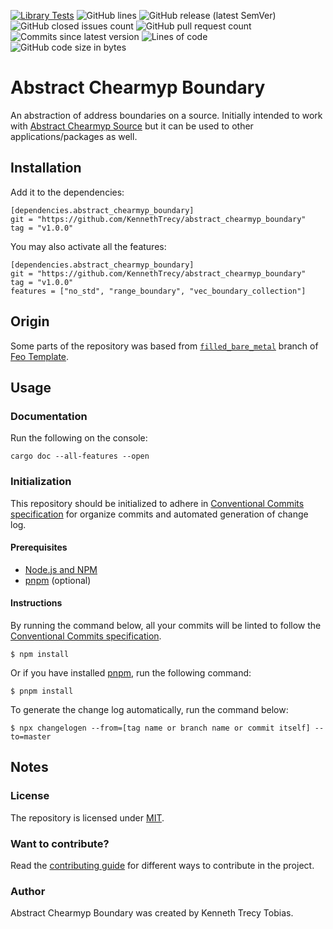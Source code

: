 [![Library Tests](https://img.shields.io/github/actions/workflow/status/KennethTrecy/abstract_chearmyp_boundary/library.yml?style=for-the-badge)](https://github.com/KennethTrecy/abstract_chearmyp_boundary/actions/workflows/library.yml)
![GitHub lines](https://img.shields.io/github/license/KennethTrecy/abstract_chearmyp_boundary?style=for-the-badge)
![GitHub release (latest SemVer)](https://img.shields.io/github/v/release/KennethTrecy/abstract_chearmyp_boundary?style=for-the-badge&display_name=tag&sort=semver)
![GitHub closed issues count](https://img.shields.io/github/issues-closed/KennethTrecy/abstract_chearmyp_boundary?style=for-the-badge)
![GitHub pull request count](https://img.shields.io/github/issues-pr-closed/KennethTrecy/abstract_chearmyp_boundary?style=for-the-badge)
![Commits since latest version](https://img.shields.io/github/commits-since/KennethTrecy/abstract_chearmyp_boundary/latest?style=for-the-badge)
![Lines of code](https://img.shields.io/tokei/lines/github/KennethTrecy/abstract_chearmyp_boundary?style=for-the-badge)
![GitHub code size in bytes](https://img.shields.io/github/repo-size/KennethTrecy/abstract_chearmyp_boundary?style=for-the-badge)

# Abstract Chearmyp Boundary
An abstraction of address boundaries on a source. Initially intended to work with [Abstract Chearmyp Source] but it can be used to other applications/packages as well.

## Installation
Add it to the dependencies:
```
[dependencies.abstract_chearmyp_boundary]
git = "https://github.com/KennethTrecy/abstract_chearmyp_boundary"
tag = "v1.0.0"
```

You may also activate all the features:
```
[dependencies.abstract_chearmyp_boundary]
git = "https://github.com/KennethTrecy/abstract_chearmyp_boundary"
tag = "v1.0.0"
features = ["no_std", "range_boundary", "vec_boundary_collection"]
```

## Origin
Some parts of the repository was based from [`filled_bare_metal`] branch of [Feo Template].

## Usage

### Documentation
Run the following on the console:
```
cargo doc --all-features --open
```

### Initialization
This repository should be initialized to adhere in [Conventional Commits specification] for organize
commits and automated generation of change log.

#### Prerequisites
- [Node.js and NPM]
- [pnpm] (optional)

#### Instructions
By running the command below, all your commits will be linted to follow the [Conventional Commits
specification].
```
$ npm install
```

Or if you have installed [pnpm], run the following command:
```
$ pnpm install
```

To generate the change log automatically, run the command below:
```
$ npx changelogen --from=[tag name or branch name or commit itself] --to=master
```

## Notes

### License
The repository is licensed under [MIT].

### Want to contribute?
Read the [contributing guide] for different ways to contribute in the project.

### Author
Abstract Chearmyp Boundary was created by Kenneth Trecy Tobias.

[`filled_bare_metal`]: https://github.com/KennethTrecy/feo_template/tree/filled_bare_metal
[Feo Template]: https://github.com/KennethTrecy/feo_template
[Abstract Chearmyp Source]: https://github.com/KennethTrecy/abstract_chearmyp_source
[MIT]: https://github.com/KennethTrecy/abstract_chearmyp_boundary/blob/master/LICENSE
[Node.js and NPM]: https://nodejs.org/en/
[pnpm]: https://pnpm.io/installation
[Conventional Commits specification]: https://www.conventionalcommits.org/en/v1.0.0/
[contributing guide]: ./CONTRIBUTING.md
